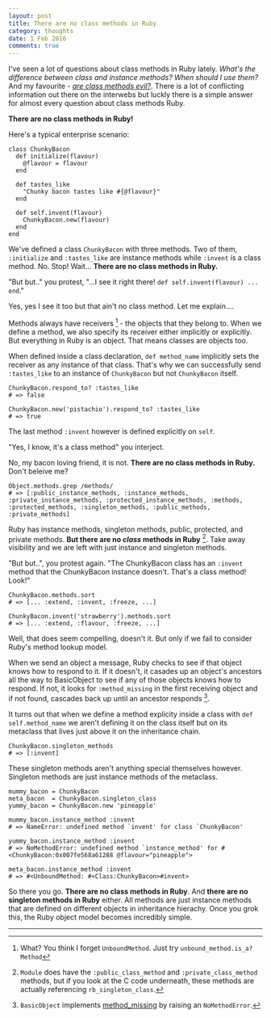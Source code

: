 ```yaml
---
layout: post
title: There are no class methods in Ruby
category: thoughts
date: 1 Feb 2016
comments: true
---
```


I've seen a lot of questions about class methods in Ruby lately. _What's the difference between class and instance methods?_ _When should I use them?_ And my favourite - [_are class methods evil?_](https://www.google.at/search?q=are+class+methods+evil+ruby). There is a lot of conflicting information out there on the interwebs but luckly there is a simple answer for almost every question about class methods Ruby.

**There are no class methods in Ruby!**

Here's a typical enterprise scenario:


    class ChunkyBacon
      def initialize(flavour)
        @flavour = flavour
      end

      def tastes_like
        "Chunky bacon tastes like #{@flavour}"
      end

      def self.invent(flavour)
        ChunkyBacon.new(flavour)
      end
    end


We've defined a class `ChunkyBacon` with three methods.  Two of them, `:initialize` and `:tastes_like` are instance methods while `:invent` is a class method. No. Stop! Wait... **There are no class methods in Ruby.**

"But but.." you protest, "...I see it right there! `def self.invent(flavour) ... end`."

Yes, yes I see it too but that ain't no class method.  Let me explain....

Methods always have receivers [^unbound] - the objects that they belong to.  When we define a method, we also specify its receiver either implicitly or explicitly.  But everything in Ruby is an object.  That means classes are objects too.  

[^unbound]: What? You think I forget `UnboundMethod`.  Just try `unbound_method.is_a? Method`

When defined inside a class declaration, `def method_name` implicitly sets the receiver as any instance of that class.  That's why we can successfully send `:tastes_like` to an instance of `ChunkyBacon` but not `ChunkyBacon` itself.


    ChunkyBacon.respond_to? :tastes_like
    # => false

    ChunkyBacon.new('pistachio').respond_to? :tastes_like
    # => true


The last method `:invent` however is defined explicitly on `self`.  

"Yes, I know, it's a class method" you interject. 

No, my bacon loving friend, it is not.  **There are no class methods in Ruby.**  Don't beleive me?


    Object.methods.grep /methods/
    # => [:public_instance_methods, :instance_methods, :private_instance_methods, :protected_instance_methods, :methods, :protected_methods, :singleton_methods, :public_methods, :private_methods]


Ruby has instance methods, singleton methods, public, protected, and private methods.  **But there are no _class_ methods in Ruby** [^class].  Take away visibility and we are left with just instance and singleton methods. 


[^class]: `Module` does have the `:public_class_method` and `:private_class_method` methods, but if you look at the C code underneath, these methods are actually referencing `rb_singleton_class`.


"But but..", you protest again. "The ChunkyBacon class has an `:invent` method that the ChunkyBacon instance doesn't. That's a class method! Look!"

    
    ChunkyBacon.methods.sort
    # => [... :extend, :invent, :freeze, ...]

    ChunkyBacon.invent('strawberry').methods.sort
    # => [... :extend, :flavour, :freeze, ...]


Well, that does seem compelling, doesn't it. But only if we fail to consider Ruby's method lookup model.  

When we send an object a message, Ruby checks to see if that object knows how to respond to it.  If it doesn't, it casades up an object's ancestors all the way to BasicObject to see if any of those objects knows how to respond.  If not, it looks for `:method_missing` in the first receiving object and if not found, cascades back up until an ancestor responds [^method_missing].


[^method_missing]: `BasicObject` implements [method_missing](http://ruby-doc.org/core-2.3.0/BasicObject.html#method-i-method_missing) by raising an `NoMethodError`.

It turns out that when we define a method explicity inside a class with `def self.method_name` we aren't defining it on the class itself but on its metaclass that lives just above it on the inheritance chain.  

  
    ChunkyBacon.singleton_methods
    # => [:invent]


These singleton methods aren't anything special themselves however. Singleton methods are just instance methods of the metaclass.


    mummy_bacon = ChunkyBacon
    meta_bacon  = ChunkyBacon.singleton_class
    yummy_bacon = ChunkyBacon.new 'pineapple'

    mummy_bacon.instance_method :invent
    # => NameError: undefined method `invent' for class `ChunkyBacon'

    yummy_bacon.instance_method :invent
    # => NoMethodError: undefined method `instance_method' for #<ChunkyBacon:0x007fe568a61288 @flavour="pineapple">

    meta_bacon.instance_method :invent
    # => #<UnboundMethod: #<Class:ChunkyBacon>#invent>


So there you go. **There are no class methods in Ruby**. And **there are no singleton methods in Ruby** either.  All methods are just instance methods that are defined on different objects in inheritance hierachy.  Once you grok this, the Ruby object model becomes incredibly simple.

---
